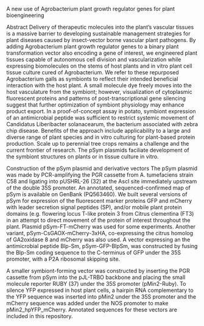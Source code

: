 A new use of Agrobacterium plant growth regulator genes for plant bioengineering

Abstract
Delivery of therapeutic molecules into the plant’s vascular tissues is a massive barrier to developing sustainable management strategies for plant diseases caused by insect-vector borne vascular plant pathogens. By adding Agrobacterium plant growth regulator genes to a binary plant transformation vector also encoding a gene of interest, we engineered plant tissues capable of autonomous cell division and vascularization while expressing biomolecules on the stems of host plants and in vitro plant cell tissue culture cured of Agrobacterium. We refer to these repurposed Agrobacterium galls as symbionts to reflect their intended beneficial interaction with the host plant. A small molecule dye freely moves into the host vasculature from the symbiont; however, visualization of cytoplasmic fluorescent proteins and patterns of post-transcriptional gene silencing suggest that further optimization of symbiont physiology may enhance product export. In a proof-of-concept assay in potato, symbiont expression of an antimicrobial peptide was sufficient to restrict systemic movement of Candidatus Liberibacter solanacearum, the bacterium associated with zebra chip disease. Benefits of the approach include applicability to a large and diverse range of plant species and in vitro culturing for plant-based protein production. Scale up to perennial tree crops remains a challenge and the current frontier of research. The pSym plasmids faciliate development of the symbiont structures on plants or in tissue culture in vitro.

Construction of the pSym plasmid and derivative vectors
The pSym plasmid was made by PCR-amplifying the PGR cassette from A. tumefaciens strain C58 and ligating into pUSHRL-26 (32) at the AscI site immediately upstream of the double 35S promoter. An annotated, sequenced-confirmed map of pSym is available on GenBank (PQ563460). We built several versions of pSym for expression of the fluorescent marker proteins GFP and mCherry with leader secretion signal peptides (SP), and/or mobile plant protein domains (e.g. flowering locus T-like protein 3 from Citrus clementina (FT3) in an attempt to direct movement of the protein of interest throughout the plant.  Plasmid pSym-FT-mCherry was used for some experiments.  Another variant, pSym-CsGAOX-mCherry-3xHA, co-expressing the citrus homolog of GA2oxidase 8 and mCherry was also used. A vector expressing an the antimicrobial peptide Blp-Sm, pSym-GFP-BlpSm, was constructed by fusing the Blp-Sm coding sequence to the C-terminus of GFP under the 35S promoter, with a P2A ribosomal skipping site. 

A smaller symbiont-forming vector was constructed by inserting the PGR cassette from pSym into the pJL-TRBO backbone and placing the small molecule reporter RUBY (37) under the 35S promoter (pMin2-Ruby).  To silence YFP expressed in host plant cells, a hairpin RNA complementary to the YFP sequence was inserted into pMin2 under the 35S promoter and the mCherry sequence was added under the NOS promoter to make pMin2_hpYFP_mCherry.  Annotated sequences for these vectors are included in this repository.
